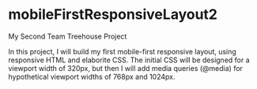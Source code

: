 # mobileFirstResponsiveLayout2
 My Second Team Treehouse Project

 In this project, I will build my first mobile-first responsive layout, using responsive HTML and elaborite CSS. The initial CSS will be designed for a viewport width of 320px, but then I will add media queries (@media) for hypothetical viewport widths of 768px and 1024px.
